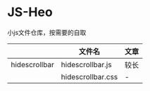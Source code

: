 # JS-Heo

小js文件仓库，按需要的自取

|       | 文件名      | 文章          |
|-------|---------------------|----------------|
| hidescrollbar  | hidescrollbar.js                  | 较长             |
|   | hidescrollbar.css                  | -             |